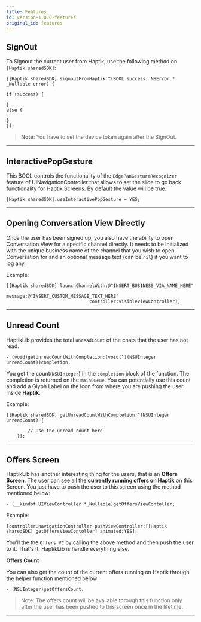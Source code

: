```yaml
---
title: Features
id: version-1.0.0-features
original_id: features
---
```


## SignOut

To Signout the current user from Haptik, use the following method on `[Haptik sharedSDK]`:

```
[[Haptik sharedSDK] signoutFromHaptik:^(BOOL success, NSError * _Nullable error) {

if (success) {

}
else {

}
}];
```

> **Note**: You have to set the device token again after the SignOut.

---

## InteractivePopGesture

This BOOL controls the functionality of the `EdgePanGestureRecognizer` feature of UINavigationController that allows to set the slide to go back functionality for Haptik Screens. By default the value will be true.

```
[Haptik sharedSDK].useInteractivePopGesture = YES;
```

---

## Opening Conversation View Directly

Once the user has been signed up, you also have the ability to open Conversation View for a specific channel directly. It needs to be Initialized with the unique business name of the channel that you wish to open Conversation for and an optional message text (can be `nil`) if you want to log any.

Example:

```
[[Haptik sharedSDK] launchChannelWith:@"INSERT_BUSINESS_VIA_NAME_HERE"
                                  message:@"INSERT_CUSTOM_MESSAGE_TEXT_HERE"
                               controller:visibleViewController];
```

---

## Unread Count

HaptikLib provides the total `unreadCount` of the chats that the user has not read.

```
- (void)getUnreadCountWithCompletion:(void(^)(NSUInteger unreadCount))completion;
```

You get the count(`NSUInteger`) in the `completion` block of the function. The completion is returned on the `mainQueue`. You can potentially use this count and add a Glyph Label on the Icon from where you are pushing the user inside **Haptik**.

Example:

```
[[Haptik sharedSDK] getUnreadCountWithCompletion:^(NSUInteger unreadCount) {

        // Use the unread count here
    }];
```

---

## Offers Screen

HaptikLib has another interesting thing for the users, that is an **Offers Screen**. The user can see all the **currently running offers on Haptik** on this Screen. You just have to push the user to this screen using the method mentioned below:

```
- (__kindof UIViewController *_Nullable)getOffersViewContoller;
```

Example:

```
[controller.navigationController pushViewController:[[Haptik sharedSDK] getOffersViewContoller] animated:YES];
```

You'll the the `Offers VC` by calling the above method and then push the user to it. That's it. HaptikLib is handle everything else.

**Offers Count**

You can also get the count of the current offers running on Haptik through the helper function mentioned below:

```
- (NSUInteger)getOffersCount;
```

> Note: The offers count will be available through this function only after the user has been pushed to this screen once in the lifetime.

---
